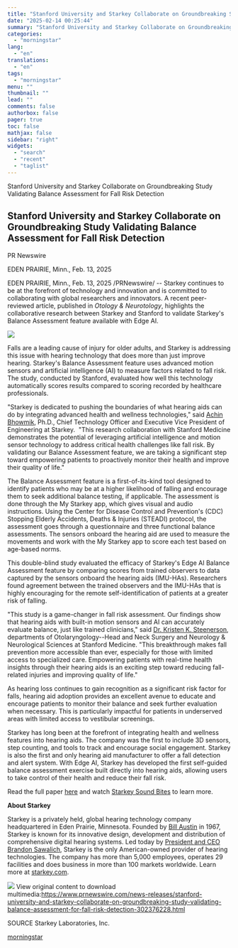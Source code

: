 ```yaml
---
title: "Stanford University and Starkey Collaborate on Groundbreaking Study Validating Balance Assessment for Fall Risk Detection"
date: "2025-02-14 00:25:44"
summary: "Stanford University and Starkey Collaborate on Groundbreaking Study Validating Balance Assessment for Fall Risk Detection Stanford University and Starkey Collaborate on Groundbreaking Study Validating Balance Assessment for Fall Risk Detection PR Newswire EDEN PRAIRIE, Minn., Feb. 13, 2025 EDEN PRAIRIE, Minn., Feb. 13, 2025 /PRNewswire/ -- Starkey continues to be..."
categories:
  - "morningstar"
lang:
  - "en"
translations:
  - "en"
tags:
  - "morningstar"
menu: ""
thumbnail: ""
lead: ""
comments: false
authorbox: false
pager: true
toc: false
mathjax: false
sidebar: "right"
widgets:
  - "search"
  - "recent"
  - "taglist"
---
```


Stanford University and Starkey Collaborate on Groundbreaking Study Validating Balance Assessment for Fall Risk Detection

Stanford University and Starkey Collaborate on Groundbreaking Study Validating Balance Assessment for Fall Risk Detection
-------------------------------------------------------------------------------------------------------------------------

PR Newswire

EDEN PRAIRIE, Minn., Feb. 13, 2025


EDEN PRAIRIE, Minn., Feb. 13, 2025 /PRNewswire/ -- Starkey continues to be at the forefront of technology and innovation and is committed to collaborating with global researchers and innovators. A recent peer-reviewed article, published in *Otology & Neurotology*, highlights the collaborative research between Starkey and Stanford to validate Starkey's Balance Assessment feature available with Edge AI.

[![](https://mma.prnewswire.com/media/2478422/Starkey_Logo.jpg)](https://mma.prnewswire.com/media/2478422/Starkey_Logo.html)

Falls are a leading cause of injury for older adults, and Starkey is addressing this issue with hearing technology that does more than just improve hearing. Starkey's Balance Assessment feature uses advanced motion sensors and artificial intelligence (AI) to measure factors related to fall risk. The study, conducted by Stanford, evaluated how well this technology automatically scores results compared to scoring recorded by healthcare professionals.

"Starkey is dedicated to pushing the boundaries of what hearing aids can do by integrating advanced health and wellness technologies," said [Achin Bhowmik](https://c212.net/c/link/?t=0&l=en&o=4362383-1&h=2529307450&u=https%3A%2F%2Fwww.starkey.com%2Fabout-starkey-hearing%2Fexecutives%2Fachin-bhowmik&a=Achin+Bhowmik), Ph.D., Chief Technology Officer and Executive Vice President of Engineering at Starkey.  "This research collaboration with Stanford Medicine demonstrates the potential of leveraging artificial intelligence and motion sensor technology to address critical health challenges like fall risk. By validating our Balance Assessment feature, we are taking a significant step toward empowering patients to proactively monitor their health and improve their quality of life."

The Balance Assessment feature is a first-of-its-kind tool designed to identify patients who may be at a higher likelihood of falling and encourage them to seek additional balance testing, if applicable. The assessment is done through the My Starkey app, which gives visual and audio instructions. Using the Center for Disease Control and Prevention's (CDC) Stopping Elderly Accidents, Deaths & Injuries (STEADI) protocol, the assessment goes through a questionnaire and three functional balance assessments. The sensors onboard the hearing aid are used to measure the movements and work with the My Starkey app to score each test based on age-based norms.

This double-blind study evaluated the efficacy of Starkey's Edge AI Balance Assessment feature by comparing scores from trained observers to data captured by the sensors onboard the hearing aids (IMU-HAs). Researchers found agreement between the trained observers and the IMU-HAs that is highly encouraging for the remote self-identification of patients at a greater risk of falling.

"This study is a game-changer in fall risk assessment. Our findings show that hearing aids with built-in motion sensors and AI can accurately evaluate balance, just like trained clinicians," said [Dr. Kristen K. Steenerson](https://c212.net/c/link/?t=0&l=en&o=4362383-1&h=1756618331&u=https%3A%2F%2Fmed.stanford.edu%2Fprofiles%2Fsteenerson&a=Dr.+Kristen+K.+Steenerson), departments of Otolaryngology--Head and Neck Surgery and Neurology & Neurological Sciences at Stanford Medicine. "This breakthrough makes fall prevention more accessible than ever, especially for those with limited access to specialized care. Empowering patients with real-time health insights through their hearing aids is an exciting step toward reducing fall-related injuries and improving quality of life."

As hearing loss continues to gain recognition as a significant risk factor for falls, hearing aid adoption provides an excellent avenue to educate and encourage patients to monitor their balance and seek further evaluation when necessary. This is particularly impactful for patients in underserved areas with limited access to vestibular screenings.

Starkey has long been at the forefront of integrating health and wellness features into hearing aids. The company was the first to include 3D sensors, step counting, and tools to track and encourage social engagement. Starkey is also the first and only hearing aid manufacturer to offer a fall detection and alert system. With Edge AI, Starkey has developed the first self-guided balance assessment exercise built directly into hearing aids, allowing users to take control of their health and reduce their fall risk.

Read the full paper [here](https://c212.net/c/link/?t=0&l=en&o=4362383-1&h=2467279919&u=https%3A%2F%2Fjournals.lww.com%2Fotology-neurotology%2Fabstract%2F2025%2F02000%2Fuse_of_hearing_aids_embedded_with_inertial_sensors.1.aspx&a=here) and watch [Starkey Sound Bites](https://c212.net/c/link/?t=0&l=en&o=4362383-1&h=1950398953&u=https%3A%2F%2Fyoutu.be%2FGV8MQ4ow5xU&a=Starkey+Sound+Bites) to learn more.

**About Starkey**

Starkey is a privately held, global hearing technology company headquartered in Eden Prairie, Minnesota. Founded by [Bill Austin](https://c212.net/c/link/?t=0&l=en&o=4362383-1&h=2718895145&u=https%3A%2F%2Fwww.starkey.com%2Fabout-starkey-hearing%2Fexecutives%2Fbill-austin&a=Bill+Austin) in 1967, Starkey is known for its innovative design, development and distribution of comprehensive digital hearing systems. Led today by [President and CEO Brandon Sawalich](https://c212.net/c/link/?t=0&l=en&o=4362383-1&h=1291191811&u=https%3A%2F%2Fbrandonsawalich.com%2F&a=President+and+CEO+Brandon+Sawalich), Starkey is the only American-owned provider of hearing technologies. The company has more than 5,000 employees, operates 29 facilities and does business in more than 100 markets worldwide. Learn more at [starkey.com](https://c212.net/c/link/?t=0&l=en&o=4362383-1&h=370695516&u=https%3A%2F%2Fwww.starkey.com%2Fabout-starkey-hearing&a=starkey.com).

 ![](https://c212.net/c/img/favicon.png?sn=CG19066&sd=2025-02-13) View original content to download multimedia:<https://www.prnewswire.com/news-releases/stanford-university-and-starkey-collaborate-on-groundbreaking-study-validating-balance-assessment-for-fall-risk-detection-302376228.html>

SOURCE Starkey Laboratories, Inc.

[morningstar](https://www.morningstar.com/news/pr-newswire/20250213cg19066/stanford-university-and-starkey-collaborate-on-groundbreaking-study-validating-balance-assessment-for-fall-risk-detection)
